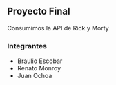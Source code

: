 ## Proyecto Final ##
Consumimos la API de Rick y Morty
### Integrantes
- Braulio Escobar
- Renato Monroy
- Juan Ochoa
